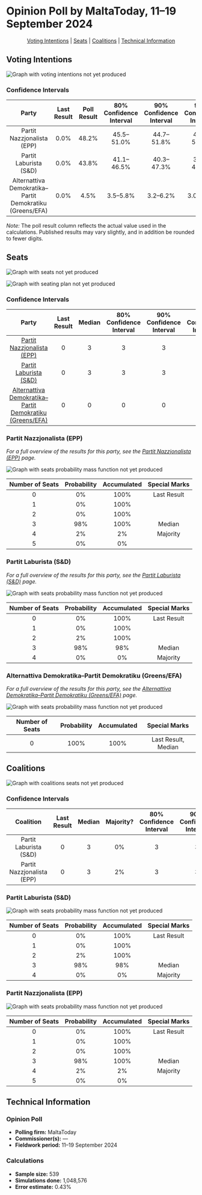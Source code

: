 # Opinion Poll by MaltaToday, 11–19 September 2024

<p align="center"><a href="#voting-intentions">Voting Intentions</a> | <a href="#seats">Seats</a> | <a href="#coalitions">Coalitions</a> | <a href="#technical-information">Technical Information</a></p>

## Voting Intentions

![Graph with voting intentions not yet produced](2024-09-19-MaltaToday.png "Voting Intentions")

### Confidence Intervals

| Party | Last Result | Poll Result | 80% Confidence Interval | 90% Confidence Interval | 95% Confidence Interval | 99% Confidence Interval |
|:-----:|:-----------:|:-----------:|:-----------------------:|:-----------------------:|:-----------------------:|:-----------------------:|
| Partit Nazzjonalista (EPP) | 0.0% | 48.2% | 45.5–51.0% |44.7–51.8% |44.0–52.5% |42.7–53.8% |
| Partit Laburista (S&D) | 0.0% | 43.8% | 41.1–46.5% |40.3–47.3% |39.6–48.0% |38.4–49.3% |
| Alternattiva Demokratika–Partit Demokratiku (Greens/EFA) | 0.0% | 4.5% | 3.5–5.8% |3.2–6.2% |3.0–6.5% |2.6–7.3% |

*Note:* The poll result column reflects the actual value used in the calculations. Published results may vary slightly, and in addition be rounded to fewer digits.

## Seats

![Graph with seats not yet produced](2024-09-19-MaltaToday-seats.png "Seats")

![Graph with seating plan not yet produced](2024-09-19-MaltaToday-seating-plan.png "Seating Plan")

### Confidence Intervals

| Party | Last Result | Median | 80% Confidence Interval | 90% Confidence Interval | 95% Confidence Interval | 99% Confidence Interval |
|:-----:|:-----------:|:------:|:-----------------------:|:-----------------------:|:-----------------------:|:-----------------------:|
| <a href="#partit-nazzjonalista-(epp)">Partit Nazzjonalista (EPP)</a> | 0 | 3 | 3 |3 |3 |3–4 |
| <a href="#partit-laburista-(s&d)">Partit Laburista (S&D)</a> | 0 | 3 | 3 |3 |3 |2–3 |
| <a href="#alternattiva-demokratika–partit-demokratiku-(greens/efa)">Alternattiva Demokratika–Partit Demokratiku (Greens/EFA)</a> | 0 | 0 | 0 |0 |0 |0 |

### Partit Nazzjonalista (EPP)

*For a full overview of the results for this party, see the [Partit Nazzjonalista (EPP)](party-partitnazzjonalistaepp.html) page.*

![Graph with seats probability mass function not yet produced](2024-09-19-MaltaToday-seats-pmf-partitnazzjonalistaepp.png "Seats Probability Mass Function")

| Number of Seats | Probability | Accumulated | Special Marks |
|:---------------:|:-----------:|:-----------:|:-------------:|
| 0 | 0% | 100% | Last Result |
| 1 | 0% | 100% |  |
| 2 | 0% | 100% |  |
| 3 | 98% | 100% | Median |
| 4 | 2% | 2% | Majority |
| 5 | 0% | 0% |  |

### Partit Laburista (S&D)

*For a full overview of the results for this party, see the [Partit Laburista (S&D)](party-partitlaburistasd.html) page.*

![Graph with seats probability mass function not yet produced](2024-09-19-MaltaToday-seats-pmf-partitlaburistasd.png "Seats Probability Mass Function")

| Number of Seats | Probability | Accumulated | Special Marks |
|:---------------:|:-----------:|:-----------:|:-------------:|
| 0 | 0% | 100% | Last Result |
| 1 | 0% | 100% |  |
| 2 | 2% | 100% |  |
| 3 | 98% | 98% | Median |
| 4 | 0% | 0% | Majority |

### Alternattiva Demokratika–Partit Demokratiku (Greens/EFA)

*For a full overview of the results for this party, see the [Alternattiva Demokratika–Partit Demokratiku (Greens/EFA)](party-alternattivademokratika–partitdemokratikugreensefa.html) page.*

![Graph with seats probability mass function not yet produced](2024-09-19-MaltaToday-seats-pmf-alternattivademokratika–partitdemokratikugreensefa.png "Seats Probability Mass Function")

| Number of Seats | Probability | Accumulated | Special Marks |
|:---------------:|:-----------:|:-----------:|:-------------:|
| 0 | 100% | 100% | Last Result, Median |


## Coalitions

![Graph with coalitions seats not yet produced](2024-09-19-MaltaToday-coalitions-seats.png "Coalitions Seats")

### Confidence Intervals

| Coalition | Last Result | Median | Majority? | 80% Confidence Interval | 90% Confidence Interval | 95% Confidence Interval | 99% Confidence Interval |
|:---------:|:-----------:|:------:|:---------:|:-----------------------:|:-----------------------:|:-----------------------:|:-----------------------:|
| Partit Laburista (S&D) | 0 | 3 | 0% | 3 | 3 | 3 | 2–3 |
| Partit Nazzjonalista (EPP) | 0 | 3 | 2% | 3 | 3 | 3 | 3–4 |

### Partit Laburista (S&D)

![Graph with seats probability mass function not yet produced](2024-09-19-MaltaToday-coalitions-seats-pmf-pl.png "Seats Probability Mass Function")

| Number of Seats | Probability | Accumulated | Special Marks |
|:---------------:|:-----------:|:-----------:|:-------------:|
| 0 | 0% | 100% | Last Result |
| 1 | 0% | 100% |  |
| 2 | 2% | 100% |  |
| 3 | 98% | 98% | Median |
| 4 | 0% | 0% | Majority |

### Partit Nazzjonalista (EPP)

![Graph with seats probability mass function not yet produced](2024-09-19-MaltaToday-coalitions-seats-pmf-pn.png "Seats Probability Mass Function")

| Number of Seats | Probability | Accumulated | Special Marks |
|:---------------:|:-----------:|:-----------:|:-------------:|
| 0 | 0% | 100% | Last Result |
| 1 | 0% | 100% |  |
| 2 | 0% | 100% |  |
| 3 | 98% | 100% | Median |
| 4 | 2% | 2% | Majority |
| 5 | 0% | 0% |  |


## Technical Information

### Opinion Poll

+ **Polling firm:** MaltaToday
+ **Commissioner(s):** —
+ **Fieldwork period:** 11–19 September 2024

### Calculations

+ **Sample size:** 539
+ **Simulations done:** 1,048,576
+ **Error estimate:** 0.43%

